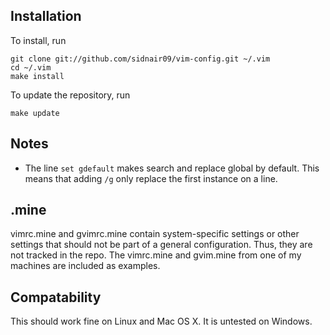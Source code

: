 Installation
------------

To install, run

    git clone git://github.com/sidnair09/vim-config.git ~/.vim
    cd ~/.vim
    make install

To update the repository, run

    make update

Notes
------------
- The line `set gdefault` makes search and replace global by default. This means
that adding `/g` only replace the first instance on a line.

.mine
------------

vimrc.mine and gvimrc.mine contain system-specific settings or other settings
that should not be part of a general configuration. Thus, they are not tracked
in the repo. The vimrc.mine and gvim.mine from one of my machines are included
as examples.

Compatability
------------

This should work fine on Linux and Mac OS X. It is untested on Windows.
